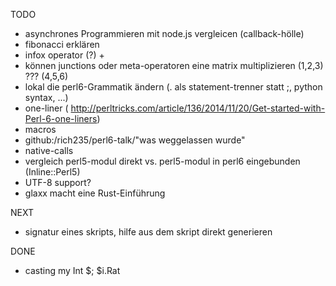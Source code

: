 TODO
   * asynchrones Programmieren mit node.js vergleicen (callback-hölle)
   * fibonacci erklären
   * infox operator (?) +
   * können junctions oder meta-operatoren eine matrix multiplizieren (1,2,3) ??? (4,5,6)
   * lokal die perl6-Grammatik ändern (. als statement-trenner statt ;, python syntax, ...)
   * one-liner ( http://perltricks.com/article/136/2014/11/20/Get-started-with-Perl-6-one-liners)
   * macros
   * github:/rich235/perl6-talk/"was weggelassen wurde"
   * native-calls
   * vergleich perl5-modul direkt vs. perl5-modul in perl6 eingebunden (Inline::Perl5)
   * UTF-8 support?
   * glaxx macht eine Rust-Einführung

NEXT
   * signatur eines skripts, hilfe aus dem skript direkt generieren

DONE
   * casting my Int $; $i.Rat
